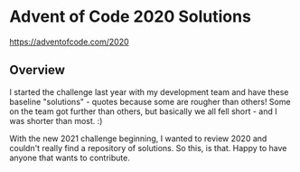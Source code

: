 # Advent of Code 2020 Solutions
https://adventofcode.com/2020

## Overview
I started the challenge last year with my development team and have these baseline "solutions" - quotes because some are rougher than others!  Some on the team got further than others, but basically we all fell short - and I was shorter than most. :)

With the new 2021 challenge beginning, I wanted to review 2020 and couldn't really find a repository of solutions. So this, is that. Happy to have anyone that wants to contribute.
